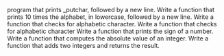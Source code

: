  program that prints _putchar, followed by a new line.
 Write a function that prints 10 times the alphabet, in lowercase, followed by a new line.
 Write a function that checks for alphabetic character.
 Write a function that checks for alphabetic character
Write a function that prints the sign of a number.
Write a function that computes the absolute value of an integer.
Write a function that adds two integers and returns the result.

